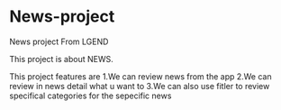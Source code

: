 # News-project
News project From LGEND


This project is about NEWS.


This project features are 
  1.We can review news from the app
  2.We can review in news detail what u want to
  3.We can also use fitler to review specifical categories for the sepecific news
  
  
  
